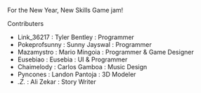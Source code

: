 For the New Year, New Skills Game jam!

Contributers
- Link_36217 : Tyler Bentley : Programmer
- Pokeprofsunny : Sunny Jayswal : Programmer
- Mazamystro : Mario Mingoia : Programmer & Game Designer
- Eusebiao : Eusebia : UI & Programmer
- Chaimelody : Carlos Gamboa : Music Design
- Pyncones : Landon Pantoja : 3D Modeler
- _._Z_._ : Ali Zekar : Story Writer
